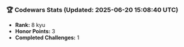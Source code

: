 ### 🏆 Codewars Stats (Updated: 2025-06-20 15:08:40 UTC)

- **Rank:** 8 kyu
- **Honor Points:** 3
- **Completed Challenges:** 1
